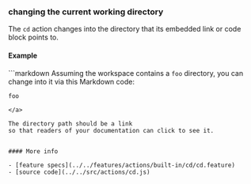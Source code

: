 ### changing the current working directory

The `cd` action changes into the directory
that its embedded link or code block points to.

#### Example

<a textrun="run-markdown-in-textrun">
```markdown
Assuming the workspace contains a <code textrun="create-directory">foo</code> directory,
you can change into it via this Markdown code:

<code textrun="cd">foo</code>

```
</a>

The directory path should be a link
so that readers of your documentation can click to see it.


#### More info

- [feature specs](../../features/actions/built-in/cd/cd.feature)
- [source code](../../src/actions/cd.js)
```
